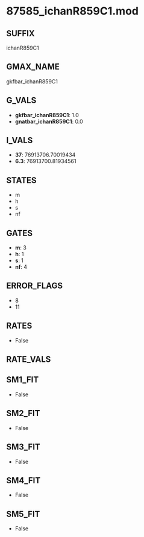 # 87585_ichanR859C1.mod

## SUFFIX

ichanR859C1

## GMAX_NAME

gkfbar_ichanR859C1

## G_VALS

- **gkfbar_ichanR859C1**: 1.0
- **gnatbar_ichanR859C1**: 0.0

## I_VALS

- **37**: 76913706.70019434
- **6.3**: 76913700.81934561

## STATES

- m
- h
- s
- nf

## GATES

- **m**: 3
- **h**: 1
- **s**: 1
- **nf**: 4

## ERROR_FLAGS

- 8
- 11

## RATES

- False

## RATE_VALS


## SM1_FIT

- False

## SM2_FIT

- False

## SM3_FIT

- False

## SM4_FIT

- False

## SM5_FIT

- False

